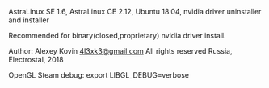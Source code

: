 AstraLinux SE 1.6, AstraLinux CE 2.12, Ubuntu 18.04, nvidia driver uninstaller and installer

Recommended for binary(closed,proprietary) nvidia driver install.

Author: Alexey Kovin <4l3xk3@gmail.com>
All rights reserved
Russia, Electrostal, 2018

OpenGL Steam debug:
export LIBGL_DEBUG=verbose

